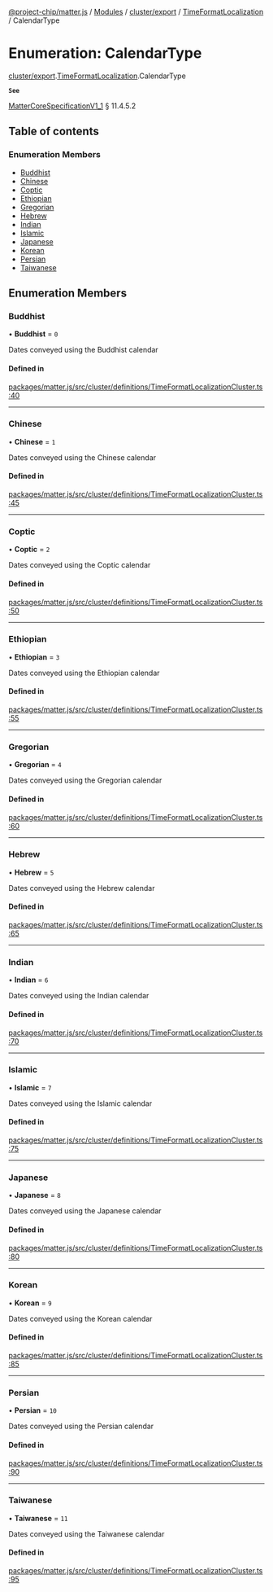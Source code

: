 [@project-chip/matter.js](../README.md) / [Modules](../modules.md) / [cluster/export](../modules/cluster_export.md) / [TimeFormatLocalization](../modules/cluster_export.TimeFormatLocalization.md) / CalendarType

# Enumeration: CalendarType

[cluster/export](../modules/cluster_export.md).[TimeFormatLocalization](../modules/cluster_export.TimeFormatLocalization.md).CalendarType

**`See`**

[MatterCoreSpecificationV1_1](../interfaces/spec_export.MatterCoreSpecificationV1_1.md) § 11.4.5.2

## Table of contents

### Enumeration Members

- [Buddhist](cluster_export.TimeFormatLocalization.CalendarType.md#buddhist)
- [Chinese](cluster_export.TimeFormatLocalization.CalendarType.md#chinese)
- [Coptic](cluster_export.TimeFormatLocalization.CalendarType.md#coptic)
- [Ethiopian](cluster_export.TimeFormatLocalization.CalendarType.md#ethiopian)
- [Gregorian](cluster_export.TimeFormatLocalization.CalendarType.md#gregorian)
- [Hebrew](cluster_export.TimeFormatLocalization.CalendarType.md#hebrew)
- [Indian](cluster_export.TimeFormatLocalization.CalendarType.md#indian)
- [Islamic](cluster_export.TimeFormatLocalization.CalendarType.md#islamic)
- [Japanese](cluster_export.TimeFormatLocalization.CalendarType.md#japanese)
- [Korean](cluster_export.TimeFormatLocalization.CalendarType.md#korean)
- [Persian](cluster_export.TimeFormatLocalization.CalendarType.md#persian)
- [Taiwanese](cluster_export.TimeFormatLocalization.CalendarType.md#taiwanese)

## Enumeration Members

### Buddhist

• **Buddhist** = ``0``

Dates conveyed using the Buddhist calendar

#### Defined in

[packages/matter.js/src/cluster/definitions/TimeFormatLocalizationCluster.ts:40](https://github.com/project-chip/matter.js/blob/c15b1068/packages/matter.js/src/cluster/definitions/TimeFormatLocalizationCluster.ts#L40)

___

### Chinese

• **Chinese** = ``1``

Dates conveyed using the Chinese calendar

#### Defined in

[packages/matter.js/src/cluster/definitions/TimeFormatLocalizationCluster.ts:45](https://github.com/project-chip/matter.js/blob/c15b1068/packages/matter.js/src/cluster/definitions/TimeFormatLocalizationCluster.ts#L45)

___

### Coptic

• **Coptic** = ``2``

Dates conveyed using the Coptic calendar

#### Defined in

[packages/matter.js/src/cluster/definitions/TimeFormatLocalizationCluster.ts:50](https://github.com/project-chip/matter.js/blob/c15b1068/packages/matter.js/src/cluster/definitions/TimeFormatLocalizationCluster.ts#L50)

___

### Ethiopian

• **Ethiopian** = ``3``

Dates conveyed using the Ethiopian calendar

#### Defined in

[packages/matter.js/src/cluster/definitions/TimeFormatLocalizationCluster.ts:55](https://github.com/project-chip/matter.js/blob/c15b1068/packages/matter.js/src/cluster/definitions/TimeFormatLocalizationCluster.ts#L55)

___

### Gregorian

• **Gregorian** = ``4``

Dates conveyed using the Gregorian calendar

#### Defined in

[packages/matter.js/src/cluster/definitions/TimeFormatLocalizationCluster.ts:60](https://github.com/project-chip/matter.js/blob/c15b1068/packages/matter.js/src/cluster/definitions/TimeFormatLocalizationCluster.ts#L60)

___

### Hebrew

• **Hebrew** = ``5``

Dates conveyed using the Hebrew calendar

#### Defined in

[packages/matter.js/src/cluster/definitions/TimeFormatLocalizationCluster.ts:65](https://github.com/project-chip/matter.js/blob/c15b1068/packages/matter.js/src/cluster/definitions/TimeFormatLocalizationCluster.ts#L65)

___

### Indian

• **Indian** = ``6``

Dates conveyed using the Indian calendar

#### Defined in

[packages/matter.js/src/cluster/definitions/TimeFormatLocalizationCluster.ts:70](https://github.com/project-chip/matter.js/blob/c15b1068/packages/matter.js/src/cluster/definitions/TimeFormatLocalizationCluster.ts#L70)

___

### Islamic

• **Islamic** = ``7``

Dates conveyed using the Islamic calendar

#### Defined in

[packages/matter.js/src/cluster/definitions/TimeFormatLocalizationCluster.ts:75](https://github.com/project-chip/matter.js/blob/c15b1068/packages/matter.js/src/cluster/definitions/TimeFormatLocalizationCluster.ts#L75)

___

### Japanese

• **Japanese** = ``8``

Dates conveyed using the Japanese calendar

#### Defined in

[packages/matter.js/src/cluster/definitions/TimeFormatLocalizationCluster.ts:80](https://github.com/project-chip/matter.js/blob/c15b1068/packages/matter.js/src/cluster/definitions/TimeFormatLocalizationCluster.ts#L80)

___

### Korean

• **Korean** = ``9``

Dates conveyed using the Korean calendar

#### Defined in

[packages/matter.js/src/cluster/definitions/TimeFormatLocalizationCluster.ts:85](https://github.com/project-chip/matter.js/blob/c15b1068/packages/matter.js/src/cluster/definitions/TimeFormatLocalizationCluster.ts#L85)

___

### Persian

• **Persian** = ``10``

Dates conveyed using the Persian calendar

#### Defined in

[packages/matter.js/src/cluster/definitions/TimeFormatLocalizationCluster.ts:90](https://github.com/project-chip/matter.js/blob/c15b1068/packages/matter.js/src/cluster/definitions/TimeFormatLocalizationCluster.ts#L90)

___

### Taiwanese

• **Taiwanese** = ``11``

Dates conveyed using the Taiwanese calendar

#### Defined in

[packages/matter.js/src/cluster/definitions/TimeFormatLocalizationCluster.ts:95](https://github.com/project-chip/matter.js/blob/c15b1068/packages/matter.js/src/cluster/definitions/TimeFormatLocalizationCluster.ts#L95)
